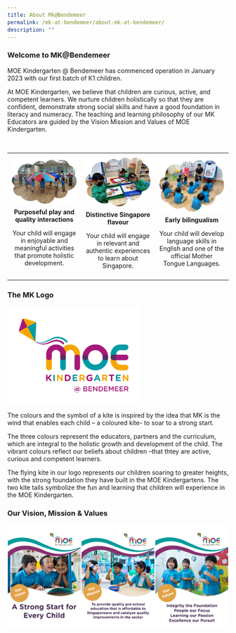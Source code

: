 ```yaml
---
title: About Mk@Bendemeer
permalink: /mk-at-bendemeer/about-mk-at-bendemeer/
description: ""
---
```

### Welcome to MK@Bendemeer

MOE Kindergarten @ Bendemeer has commenced operation in January 2023 with our first batch of K1 children.&nbsp;

  
At MOE Kindergarten, we believe that children are curious, active, and competent learners. We nurture children holistically so that they are confident, demonstrate strong social skills and have a good foundation in literacy and numeracy. The teaching and learning philosophy of our MK Educators are guided by the Vision Mission and Values of MOE Kindergarten.

<br>

<style>
  .image-table {
    width: 100%;
    table-layout: fixed;
    border-collapse: collapse;
  }

  .image-table td {
    width: 33.33%;
    text-align: center;
    padding: 10px;
  }

  .image-table img {
    max-width: 100%;
    height: auto;
    display: block;
    margin: 0 auto;
  }

  .caption {
    margin-top: 10px;
  }
</style>

<table class="image-table">
  <tbody><tr>
    <td>
      <img alt="Image 1" src="/images/mk@bendemeer1.png">
      <div class="caption">
        <strong>Purposeful play and quality interactions</strong>
        <p>Your child will engage in enjoyable and meaningful activities that promote holistic development.</p>
      </div>
    </td>
    <td>
      <img alt="Image 2" src="/images/mk@bendemeer2.jpg">
      <div class="caption">
        <strong>Distinctive Singapore flavour</strong>
        <p>Your child will engage in relevant and authentic experiences to learn about Singapore.</p>
      </div>
    </td>
    <td>
      <img alt="Image 3" src="/images/mk@bendemeer3.jpg">
      <div class="caption">
        <strong>Early bilingualism</strong>
        <p>Your child will develop language skills in English and one of the official Mother Tongue Languages.</p>
      </div>
    </td>
  </tr>
</tbody></table>



### The MK Logo


<img style="width: 60%" src="/images/bendemeer%20colour.jpg">


The colours and the symbol of a kite is inspired by the idea that MK is the wind that enables each child – a coloured kite- to soar to a strong start.&nbsp;


The three colours represent the educators, partners and the curriculum, which are integral to the holistic growth and development of the child. The vibrant colours reflect our beliefs about children –that thtey are active, curious and competent learners.&nbsp;

 
The flying kite in our logo represents our children soaring to greater heights, with the strong foundation they have built in the MOE Kindergartens. The two kite tails symbolize the fun and learning that children will experience in the MOE Kindergarten.




### Our Vision, Mission &amp; Values

<style>
  .image-row {
    display: flex;
    justify-content: space-between;
  }

  .image-container {
    flex: 1;
    margin: 1px;
    display: flex;
    justify-content: center;
  }

  .image-container img {
    max-width: 100%;
    height: auto;
  }
</style>


<div class="image-row">
  <div class="image-container">
    <img alt="Vision" src="/images/mk%20vision.png">
  </div>
  <div class="image-container">
    <img alt="Mission" src="/images/mkmission.png">
  </div>
  <div class="image-container">
    <img alt="Values" src="/images/mkvalues.png">
  </div>
</div>
